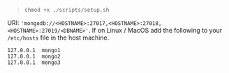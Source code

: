 > `chmod +x ./scripts/setup.sh`

URI: `'mongodb://<HOSTNAME>:27017,<HOSTNAME>:27018,<HOSTNAME>:27019/<DBNAME>'`. If on Linux / MacOS add the following to your `/etc/hosts` file in the host machine.

```text
127.0.0.1  mongo1
127.0.0.1  mongo2
127.0.0.1  mongo3
```